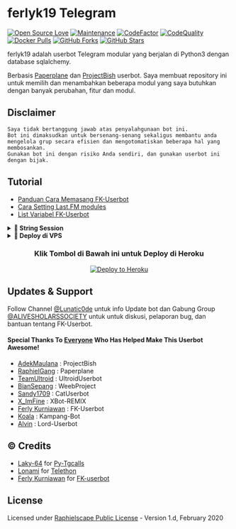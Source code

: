 # ferlyk19 Telegram
[![Open Source Love](https://badges.frapsoft.com/os/v2/open-source.png?v=103)](https://github.com/FerlyKurniawan/ferlyk19)
[![Maintenance](https://img.shields.io/badge/Maintained%3F-Yes-green)](https://GitHub.com/FerlyKurniawan/ferlyk19/graphs/commit-activity)
[![CodeFactor](https://www.codefactor.io/repository/github/ferlykurniawan/ferlyk19/badge)](https://www.codefactor.io/repository/github/ferlykurniawan/ferlyk19)
[![CodeQuality](https://img.shields.io/codacy/grade/a723cb464d5a4d25be3152b5d71de82d?color=blue&logo=codacy)](https://app.codacy.com/organizations/gh/FerlyKurniawan/repositories)
[![Docker Pulls](https://img.shields.io/docker/pulls/mrismanaziz/man-userbot)](https://hub.docker.com/mrismanaziz/man-userbot:buster)
[![GitHub Forks](https://img.shields.io/github/forks/FerlyKurniawan/ferlyk19?&logo=github)](https://github.com/FerlyKurniawan/ferlyk19/fork)
[![GitHub Stars](https://img.shields.io/github/stars/FerlyKurniawan/ferlyk19?&logo=github)](https://github.com/FerlyKurniawan/ferlyk19/stargazers)

ferlyk19 adalah userbot Telegram modular yang berjalan di Python3 dengan database sqlalchemy.

Berbasis [Paperplane](https://github.com/RaphielGang/Telegram-UserBot) dan [ProjectBish](https://github.com/adekmaulana/ProjectBish) userbot.
Saya membuat repository ini untuk memilih dan menambahkan beberapa modul yang saya butuhkan dengan banyak perubahan, fitur dan modul.

## Disclaimer

```
Saya tidak bertanggung jawab atas penyalahgunaan bot ini.
Bot ini dimaksudkan untuk bersenang-senang sekaligus membantu anda
mengelola grup secara efisien dan mengotomatiskan beberapa hal yang membosankan.
Gunakan bot ini dengan risiko Anda sendiri, dan gunakan userbot ini dengan bijak.
```

## Tutorial

-  [Panduan Cara Memasang FK-Userbot](https://mrismanaziz.medium.com/cara-memasang-userbot-telegram-repo-man-userbot-deploy-di-heroku-c56d1f8b5537)
-  [Cara Setting Last.FM modules](https://telegra.ph/How-to-set-up-LastFM-module-for-Paperplane-userbot-11-02)
-  [List Variabel FK-Userbot](https://telegra.ph/List-Variabel-Heroku-untuk-FK-Userbot-04-18)

<details>
<summary><b>🔗 String Session</b></summary>
<br>
    
> Anda memerlukan API_ID & API_HASH untuk menghasilkan sesi telethon. ambil APP ID dan API Hash di my.telegram.org
<h4> Generate Session via Repl: </h4>    
<p><a href="https://replit.com/@FerlyKurniawan/ferlyk19-2#main.py"><img src="https://img.shields.io/badge/Generate%20On%20Repl-blueviolet?style=for-the-badge&logo=appveyor" width="200""/></a></p>
<h4> Generate Session via Telegram StringGen Bot: </h4>    
<p><a href="https://t.me/StringManRobot"><img src="https://img.shields.io/badge/TG%20String%20Gen%20Bot-blueviolet?style=for-the-badge&logo=appveyor" width="200""/></a></p>
    
</details>

<details>
<summary><b>🔗 Deploy di VPS</b></summary>
<br>
    
### REQUIREMENTS PACKAGE !
-  Update & upgrade VPS anda `sudo apt update && upgrade -y`
-  Install Git `sudo apt install git -y`
-  Install Python3 `sudo apt install python3`
-  Install PIP / PIP3 `sudo apt install python3-pip`
-  Install NodeJs 16.X `curl -fsSL https://deb.nodesource.com/setup_16.x | sudo bash -` then do `sudo apt install -y nodejs vim`
-  Install FFMPEG `sudo apt install tree wget2 p7zip-full jq ffmpeg wget git -y`
-  Install Chrome `wget https://dl.google.com/linux/direct/google-chrome-stable_current_amd64.deb` lalu ketik `sudo apt install ./google-chrome-stable_current_amd64.deb`

### Tutorial Deploy di VPS

-  `git clone https://github.com/FerlyKurniawan/ferlyk19`
-  `cd FERLYK19`
-  `pip3 install -r requirements.txt`
-  `mv sample_config.env config.env`
-  edit config.env Anda dan isi VARS menggunakan `nano config.env` `CTRL + S ` untuk menyimpan VARS Anda, gunakan `CTRL + X` untuk keluar dan kembali ke direktori FK-Userbot
-  Buka SCRREN di VPS Anda `screen -S FK-Userbot`
-  Kemudian gunakan perintah ini untuk menyebarkan FK-Userbot `python3 -m userbot`

</details>

<h3 align="center">Klik Tombol di Bawah ini untuk Deploy di Heroku</h3>
<p align="center"><a href="https://risman.vercel.app/deploy.html"><img src="https://www.herokucdn.com/deploy/button.png" alt="Deploy to Heroku" target="_blank"/></a></p>

## Updates & Support

Follow Channel [@Lunatic0de](https://t.me/Lunatic0de) untuk info Update bot dan Gabung Group [@ALIVESHOLARSSOCIETY](https://t.me/alivesholarssociety) untuk untuk diskusi, pelaporan bug, dan bantuan tentang FK-Userbot.

#### Special Thanks To [Everyone](https://github.com/FerlyKurniawan/ferlyk19/graphs/contributors) Who Has Helped Make This Userbot Awesome!
-  [AdekMaulana](https://github.com/adekmaulana) : ProjectBish
-  [RaphielGang](https://github.com/RaphielGang) : Paperplane
-  [TeamUltroid](https://github.com/TeamUltroid/Ultroid) :  UltroidUserbot
-  [BianSepang](https://github.com/BianSepang/WeebProject) : WeebProject
-  [Sandy1709](https://github.com/sandy1709/catuserbot) : CatUserbot
-  [X_ImFine](https://github.com/ximfine) :  XBot-REMIX
-  [Ferly Kurniawan](https://github.com/FerlyKurniawan/ferlyk19) :  FK-Userbot
-  [Koala](https://github.com/ManusiaRakitan/Kampang-Bot) : Kampang-Bot
-  [Alvin](https://github.com/Zora24/Lord-Userbot) : Lord-Userbot

## © Credits
-  [Laky-64](https://github.com/Laky-64) for [Py-Tgcalls](https://github.com/pytgcalls/pytgcalls)
-  [Lonami](https://github.com/LonamiWebs/) for [Telethon](https://github.com/LonamiWebs/Telethon)
-  [Ferly Kurniawan](https://github.com/FerlyKurniawan) for [FK-userbot](https://github.com/FerlyKurniawan/ferlyk19)

## License
Licensed under [Raphielscape Public License](https://github.com/FerlyKurniawan/ferlyk19/blob/FK-Userbot/LICENSE) - Version 1.d, February 2020
